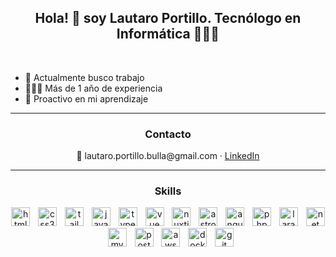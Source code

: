 <h2 align="center">Hola! 🫡 soy Lautaro Portillo. Tecnólogo en Informática 👨🏼‍💻</h2>

<br />

- 🔭 Actualmente busco trabajo
- 👷🏼‍♂️ Más de 1 año de experiencia
- 📖 Proactivo en mi aprendizaje

<hr />

<h3 align="center">Contacto</h3>

<div align="center">
  📧 lautaro.portillo.bulla@gmail.com ‧ 
  <a href="https://www.linkedin.com/in/lautaroportillo/" target="_blank">LinkedIn</a>
</div>

<hr />

<h3 align="center">Skills</h3>

<div align="center">
  <img src="https://skillicons.dev/icons?i=html" height="30" alt="html5 logo"  />
  <img width="5" />
  <img src="https://skillicons.dev/icons?i=css" height="30" alt="css3 logo"  />
  <img width="5" />
  <img src="https://skillicons.dev/icons?i=tailwind" height="30" alt="tailwindcss logo"  />
  <img width="5" />
  <img src="https://skillicons.dev/icons?i=js" height="30" alt="javascript logo"  />
  <img width="5" />
  <img src="https://skillicons.dev/icons?i=ts" height="30" alt="typescript logo"  />
  <img width="5" />
  <img src="https://skillicons.dev/icons?i=vue" height="30" alt="vue logo"  />
  <img width="5" />
  <img src="https://skillicons.dev/icons?i=nuxtjs" height="30" alt="nuxtjs logo"  />
  <img width="5" />  
  <img src="https://skillicons.dev/icons?i=astro" height="30" alt="astro logo"  />
  <img width="5" />
  <img src="https://skillicons.dev/icons?i=angular" height="30" alt="angular logo"  />
  <img width="5" />
  <img src="https://skillicons.dev/icons?i=php" height="30" alt="php logo"  />
  <img width="5" />
  <img src="https://skillicons.dev/icons?i=laravel" height="30" alt="laravel logo"  />
  <img width="5" />
  <img src="https://skillicons.dev/icons?i=net" height="30" alt="net logo"  />
  <img width="5" />
  <img src="https://skillicons.dev/icons?i=mysql" height="30" alt="mysql logo"  />
  <img width="5" />
  <img src="https://skillicons.dev/icons?i=postgres" height="30" alt="postgresql logo"  />
  <img width="5" />
  <img src="https://skillicons.dev/icons?i=aws" height="30" alt="aws logo"  />
  <img width="5" />
  <img src="https://skillicons.dev/icons?i=docker" height="30" alt="docker logo"  />
  <img width="5" />
  <img src="https://skillicons.dev/icons?i=git" height="30" alt="git logo"  />
</div>

